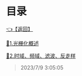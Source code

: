 # 目录  


[👈【返回】](/--目录--/计算机图形学/--目录--计算机图形学)  


[📜1.光栅化概述](/计算机图形学/光栅化渲染/1.光栅化概述)  

[📜2.时域、频域、滤波、反走样](/计算机图形学/光栅化渲染/2.时域、频域、滤波、反走样)  







> 2023/7/9 3:05:05
